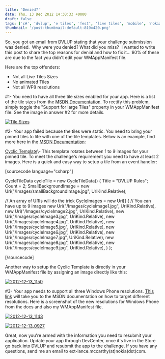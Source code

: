 ```yaml
---
title: 'Denied?'
date: Thu, 13 Dec 2012 14:30:33 +0000
draft: false
tags: ['c#', 'dvlup', 'e tiles', 'fest', 'live tiles', 'mobile', 'nokia', 'Nokia official', 'resolutions', 'resources', 'support', 'technology', 'tiles', 'tutoria', 'windows phone', 'wpdev', 'xaml']
thumbnail: '/post-thumbnail-default-810x420.png'
---
```


So, you got an email from DVLUP stating that your challenge submission was denied.  Why were you denied? What did you miss?  I wanted to write this post to share the top reasons for denial and how to fix it... 90% of these are due to the fact you didn't edit your WMAppManifest file.

Here are the top offenders:

*   Not all Live Tiles Sizes
*   No animated Tiles
*   Not all WP8 resolutions

#1- You need to have all three tile sizes enabled for your app. Here is a list of the tile sizes from the [MSDN Documentation](http://msdn.microsoft.com/en-US/library/windowsphone/develop/hh202948(v=vs.105).aspx#BKMK_Tilesizesandresolutions). To rectify this problem, simply toggle the "Support for large Tiles" property in your WMAppManifest file. See the image in answer #2 for more details.

[![Tile Sizes](http://nokiawpdev.files.wordpress.com/2012/12/2012-12-13_0825.png)](http://nokiawpdev.wordpress.com/2012/12/13/denied/2012-12-13_0825/)

#2- Your app failed because the tiles were static. You need to bring your pinned tiles to life with one of the tile templates. Below is an example, find more here in the [MSDN Documentation](http://msdn.microsoft.com/en-US/library/windowsphone/develop/hh202948(v=vs.105).aspx#BKMK_Tiletemplates):

[Cyclic Template](http://msdn.microsoft.com/en-US/library/windowsphone/develop/jj207036(v=vs.105).aspx)\- This template rotates between 1 to 9 images for your pinned tile. To meet the challenge's requirement you need to have at least 2 images. Here is a quick and easy way to setup a tile from an event handler:

\[sourcecode language="csharp"\]

CycleTileData cycleTile = new CycleTileData() { Title = "DVLUP Rules"; Count = 2; SmallBackgroundImage = new Uri("/Images/smallBackgroundImage.jpg", UriKind.Relative);

// An array of URIs will do the trick CycleImages = new Uri\[\] { // You can have up to 9 images new Uri("/Images/cycleImage1.jpg", UriKind.Relative), new Uri("/Images/cycleImage2.jpg", UriKind.Relative), new Uri("/Images/cycleImage3.jpg", UriKind.Relative), new Uri("/Images/cycleImage4.jpg", UriKind.Relative), new Uri("/Images/cycleImage5.jpg", UriKind.Relative), new Uri("/Images/cycleImage6.jpg", UriKind.Relative), new Uri("/Images/cycleImage7.jpg", UriKind.Relative), new Uri("/Images/cycleImage8.jpg", UriKind.Relative), new Uri("/Images/cycleImage9.jpg", UriKind.Relative), } };

\[/sourcecode\]

Another way to setup the Cyclic Template is directly in your WMAppManifest file by assigning an image directly like this:

[![2012-12-13_1150](http://nokiawpdev.files.wordpress.com/2012/12/2012-12-13_1150.png)](http://nokiawpdev.wordpress.com/2012/12/13/denied/2012-12-13_1150/)

#3- Your app needs to support all three Windows Phone resolutions. [This link](http://msdn.microsoft.com/en-US/library/windowsphone/develop/jj206974(v=vs.105).aspx) will take you to the MSDN documentation on how to target different resolutions. Here is a screenshot of the new resolutions for Windows Phone from the docs and also my WMAppManifest file.

[![2012-12-13_1143](http://nokiawpdev.files.wordpress.com/2012/12/2012-12-13_1143.png)](http://nokiawpdev.wordpress.com/2012/12/13/denied/2012-12-13_1143/)

[![2012-12-13_0927](http://nokiawpdev.files.wordpress.com/2012/12/2012-12-13_0927.png)](http://nokiawpdev.wordpress.com/2012/12/13/denied/2012-12-13_0927/)

Great, now you're armed with the information you need to resubmit your application. Update your app through DevCenter, once it's live in the Store go back into DVLUP and resubmit the app to the challenge. If you have any questions, send me an email to ext-lance.mccarthy(at)nokia(dot)com.